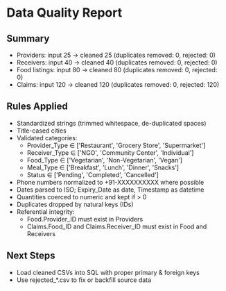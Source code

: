 # Data Quality Report

## Summary
- Providers: input 25 → cleaned 25 (duplicates removed: 0, rejected: 0)
- Receivers: input 40 → cleaned 40 (duplicates removed: 0, rejected: 0)
- Food listings: input 80 → cleaned 80 (duplicates removed: 0, rejected: 0)
- Claims: input 120 → cleaned 120 (duplicates removed: 0, rejected: 120)

## Rules Applied
- Standardized strings (trimmed whitespace, de-duplicated spaces)
- Title-cased cities
- Validated categories:
  - Provider_Type ∈ ['Restaurant', 'Grocery Store', 'Supermarket']
  - Receiver_Type ∈ ['NGO', 'Community Center', 'Individual']
  - Food_Type ∈ ['Vegetarian', 'Non-Vegetarian', 'Vegan']
  - Meal_Type ∈ ['Breakfast', 'Lunch', 'Dinner', 'Snacks']
  - Status ∈ ['Pending', 'Completed', 'Cancelled']
- Phone numbers normalized to +91-XXXXXXXXXX where possible
- Dates parsed to ISO; Expiry_Date as date, Timestamp as datetime
- Quantities coerced to numeric and kept if > 0
- Duplicates dropped by natural keys (IDs)
- Referential integrity:
  - Food.Provider_ID must exist in Providers
  - Claims.Food_ID and Claims.Receiver_ID must exist in Food and Receivers

## Next Steps
- Load cleaned CSVs into SQL with proper primary & foreign keys
- Use rejected_*.csv to fix or backfill source data
